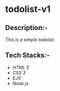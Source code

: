 # todolist-v1

## Description:-

 _This is a simple todolist._

## Tech Stacks:-

* _HTML 5_ 
* _CSS 3_
* _EJS_ 
* _Node js_
